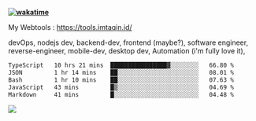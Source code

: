 **[![wakatime](https://wakatime.com/badge/user/87646243-158a-4241-a3cb-668e1fa2dbb8.svg)](https://wakatime.com/@87646243-158a-4241-a3cb-668e1fa2dbb8?style=plastic)**


My Webtools : https://tools.imtaqin.id/


devOps, nodejs dev, backend-dev, frontend (maybe?), software engineer, reverse-engineer, mobile-dev, desktop dev, Automation (i'm fully love it), 

<!--START_SECTION:waka-->

```txt
TypeScript   10 hrs 21 mins  ████████████████▓░░░░░░░░   66.80 %
JSON         1 hr 14 mins    ██░░░░░░░░░░░░░░░░░░░░░░░   08.01 %
Bash         1 hr 10 mins    ██░░░░░░░░░░░░░░░░░░░░░░░   07.63 %
JavaScript   43 mins         █▒░░░░░░░░░░░░░░░░░░░░░░░   04.69 %
Markdown     41 mins         █░░░░░░░░░░░░░░░░░░░░░░░░   04.48 %
```

<!--END_SECTION:waka-->

<img src="https://github-readme-activity-graph-fjqz177.vercel.app/graph?username=fdciabdul&theme=github-dark"/>
